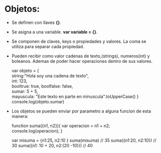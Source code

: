 # Objetos:

* Se definen con llaves **{}**.
* Se asigna a una variable. **var variable = {}**.
* Se componen de claves, keys o propiedades y valores. La coma se utiliza para separar cada propiedad.
* Pueden recibir como valor cadenas de texto,(strings), numeros(int) y boleanos. Ademas de poder hacer operaciones dentro de sus valores.

    var objeto = {    
        string:"Hola soy una cadena de texto",    
        int: 123,    
        booltrue: true, 
        boolfalse: false,    
        sumar: 5 + 5,    
        mayuscula: "Este texto en parte en minuscula".toUpperCase() 
    }
    console.log(objeto.sumar)

* Los objetos se pueden enviar por parametro a alguna funcion de esta manera:


    function suma({n1, n2}){
        var operacion = n1 + n2;
        console.log(operacion);
    }
    
    var misuma = {n1:25, n2:10 }
    suma(misuma)   // 35
    suma({n1:20, n2:10})    // 30
    suma({n1: 10 + 20, n2:(20 -10)})    // 40
